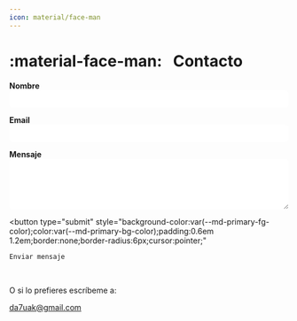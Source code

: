 ```yaml
---
icon: material/face-man
---
```


# :material-face-man: &nbsp; Contacto


<form
  action="https://formspree.io/f/xzzjkapp"
  method="POST"
  class="md-typeset"
  style="max-width: 600px; margin-top: 1em;"
>
  <div style="margin-bottom: 1em;">
    <label for="name"><strong>Nombre</strong></label><br>
    <input
      type="text"
      name="name"
      id="name"
      required
      style="width:100%;padding:0.6em;border:1px solid var(--md-default-fg-color--light);border-radius:6px;"
    >
  </div>

  <div style="margin-bottom: 1em;">
    <label for="email"><strong>Email</strong></label><br>
    <input
      type="email"
      name="_replyto"
      id="email"
      required
      style="width:100%;padding:0.6em;border:1px solid var(--md-default-fg-color--light);border-radius:6px;"
    >
  </div>

  <div style="margin-bottom: 1em;">
    <label for="message"><strong>Mensaje</strong></label><br>
    <textarea
      name="message"
      id="message"
      rows="5"
      required
      style="width:100%;padding:0.6em;border:1px solid var(--md-default-fg-color--light);border-radius:6px;"
    ></textarea>
  </div>

  <button
    type="submit"
    style="background-color:var(--md-primary-fg-color);color:var(--md-primary-bg-color);padding:0.6em 1.2em;border:none;border-radius:6px;cursor:pointer;"
  >
    Enviar mensaje
  </button>
</form>


&nbsp;

O si lo prefieres escríbeme a:

<a href="mailto:da7uak&#64;gmail&#46;com">da7uak&#64;gmail&#46;com</a>